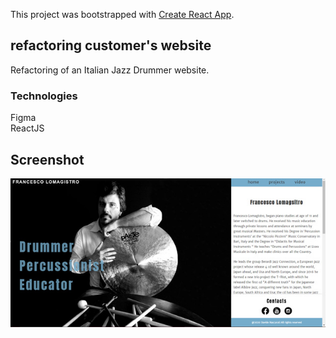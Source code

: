 This project was bootstrapped with [Create React App](https://github.com/facebook/create-react-app).

## refactoring customer's website

Refactoring of an Italian Jazz Drummer website.

### Technologies

Figma<br/>
ReactJS

## Screenshot

<img src='screenshot.jpg' width="640">


